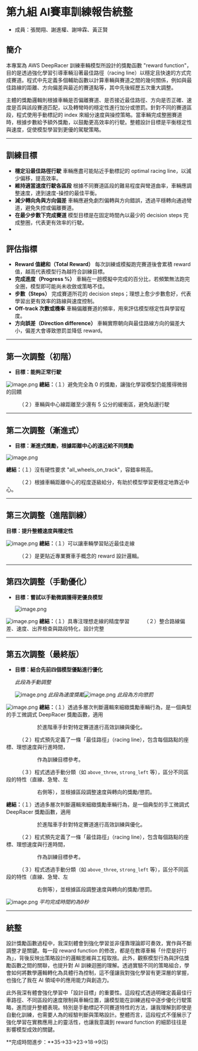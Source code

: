 # 第九組 AI賽車訓練報告統整

* 成員：張閔翔、謝進權、謝坤霖、黃正賢

## 簡介

本專案為 AWS DeepRacer 訓練車輛模型所設計的獎勵函數 "reward function"，目的是透過強化學習引導車輛沿著最佳路徑（racing line）以穩定且快速的方式完成賽道。程式中先定義多個輔助函數以計算車輛與賽道之間的幾何關係，例如與最佳路線的距離、方向偏差與最近的賽道點等，其中先後經歷五次重大調整。

主體的獎勵邏輯則根據車輛是否偏離賽道、是否接近最佳路徑、方向是否正確、速度是否與該段賽道匹配，以及轉彎時的穩定性進行加分或懲罰。針對不同的賽道區段，程式使用手動標記的 index 來細分速度與操控策略。當車輛完成整圈賽道時，根據步數給予額外獎勵，以鼓勵更高效率的行駛。整體設計目標是平衡穩定性與速度，促使模型學習到更優的駕駛策略。

---

## 訓練目標

* **穩定沿最佳路徑行駛**
  車輛應盡可能貼近手動標記的 optimal racing line，以減少偏移，提高效率。
* **維持適當速度行駛各區段**
  根據不同賽道區段的難易程度與彎道曲率，車輛應調整速度，達到速度-操控的最佳平衡。
* **減少轉向角與方向偏差**
  車輛應避免劇烈偏轉與方向錯誤，透過平穩轉向通過彎道，避免失控或偏離賽道。
* **在最少步數下完成賽道**
  模型目標是在固定時間內以最少的 decision steps 完成整圈，代表更有效率的行駛。
*

## 評估指標

* **Reward 值總和（Total Reward）**
  每次訓練或模擬跑完賽道後會累積 reward 值，越高代表模型行為越符合訓練目標。
* **完成進度（Progress %）**
  車輛在一趟模擬中完成的百分比，若頻繁無法跑完全圈，模型即可能尚未收斂或策略不佳。
* **步數（Steps）**
  完成賽道所花的 decision steps；理想上愈少步數愈好，代表學習出更有效率的路線與速度控制。
* **Off-track 次數或機率**
  車輛偏離賽道的頻率，用來評估模型穩定性與學習程度。
* **方向誤差（Direction difference）**
  車輛實際朝向與最佳路線方向的偏差大小，偏差大會導致懲罰並降低 reward。

---

## 第一次調整（初階）

* **目標：能夠正常行駛**

![image.png](https://raw.githubusercontent.com/ChinChuan05/MLclass-AI-racing-car-report/refs/heads/master/1.1.PNG)
**總結：**（１）避免完全為 0 的獎勵，讓強化學習模型仍能獲得微弱的回饋

　　　（２）車輛與中心線距離至少還有 5 公分的緩衝區，避免貼邊行駛

---

## 第二次調整（漸進式）

* **目標：漸進式獎勵，根據距離中心的遠近給不同獎勵**

![image.png](https://github.com/ChinChuan05/MLclass-AI-racing-car-report/blob/master/2.1.PNG?raw=true)

**總結：**（１）沒有硬性要求 "all\_wheels\_on\_track"，容錯率稍高。

　　　（２）根據車輛距離中心的程度逐級給分，有助於模型學習更穩定地靠近中心。

---

## 第三次調整（進階訓練）

**目標：提升整體速度與穩定性**

![image.png](https://github.com/ChinChuan05/MLclass-AI-racing-car-report/blob/master/3.1.PNG?raw=true)
**總結：**（１）可以讓車輛學習貼近最佳走線

　　　（２）是更貼近專業賽車手概念的 reward 設計邏輯。

---

## 第四次調整（手動優化）

* **目標：嘗試以手動微調獲得更優良模型**

  ![image.png](https://github.com/ChinChuan05/MLclass-AI-racing-car-report/blob/master/4.1.PNG?raw=true)

![image.png](https://github.com/ChinChuan05/MLclass-AI-racing-car-report/blob/master/4.2.PNG?raw=true)
**總結：**（１）具專注理想走線的精度學習
　　　（２）整合路線偏差、速度、出界檢查與路段特化，設計完整

---

## 第五次調整（最終版）

* **目標：結合先前四個模型優點進行優化**

  *此段為手動調整*

  ![image.png](https://github.com/ChinChuan05/MLclass-AI-racing-car-report/blob/master/5.1.PNG?raw=true)
  *此段為速度獎勵*![image.png](https://github.com/ChinChuan05/MLclass-AI-racing-car-report/blob/master/5.2.PNG?raw=true)
*此段為方向懲罰*

![image.png](https://github.com/ChinChuan05/MLclass-AI-racing-car-report/blob/master/5.3.PNG?raw=true)
**總結：**（１）透過多層次判斷邏輯來細緻獎勵車輛行為，是一個典型的手工微調式 DeepRacer 獎勵函數，適用　　　　　　　　

　　　　　　於進階車手針對特定賽道進行高效訓練與優化。

　　　（２）程式預先定義了一條「最佳路徑」（racing line），包含每個路點的座標、理想速度與行進時間，　　　　　　　　　　　　　　

　　　　　　作為訓練目標參考。

　　　（３）程式透過手動分類（如 `above_three`, `strong_left` 等），區分不同區段的特性（直線、急彎、左

　　　　　　右側等），並根據區段調整速度與轉向的獎勵/懲罰。


**總結：**（１）透過多層次判斷邏輯來細緻獎勵車輛行為，是一個典型的手工微調式 DeepRacer 獎勵函數，適用　　　　　　　　

　　　　　　於進階車手針對特定賽道進行高效訓練與優化。

　　　（２）程式預先定義了一條「最佳路徑」（racing line），包含每個路點的座標、理想速度與行進時間，　　　　　　　　　　　　　　

　　　　　　作為訓練目標參考。

　　　（３）程式透過手動分類（如 `above_three`, `strong_left` 等），區分不同區段的特性（直線、急彎、左

　　　　　　右側等），並根據區段調整速度與轉向的獎勵/懲罰。

![image.png](https://github.com/ChinChuan05/MLclass-AI-racing-car-report/blob/master/pic.PNG?raw=true)
*平均完成時間約為9秒*

---

## **統整**

設計獎勵函數過程中，我深刻體會到強化學習並非僅靠理論即可奏效，實作與不斷調整才是關鍵。每一段 reward function 的修改，都是在教導車輛「什麼是好行為」，背後反映出策略設計的邏輯思維與工程取捨。此外，觀察模型行為與評估獎勵函數之間的關聯，也提升對 AI 訓練迴圈的理解。透過實驗不同的策略組合，學會如何將數學邏輯轉化為具體行為控制，這不僅讓我對強化學習有更深層的掌握，也強化了我在 AI 領域中的應用能力與創造力。

此外我深有體會強化學習中「設計目標」的重要性。這段程式透過明確定義最佳行車路徑、不同區段的速度限制與車輛位置，讓模型能在訓練過程中逐步優化行駛策略，進而提升整體表現。特別是手動標記不同賽道特性的方法，讓我理解到即使是自動化訓練，也需要人為的經驗判斷與策略設計。整體而言，這段程式不僅展示了強化學習在實務應用上的靈活性，也讓我意識到 reward function 的細節往往是影響模型成效的關鍵。

**完成時間進步：**35->33->23->18->9(S)
